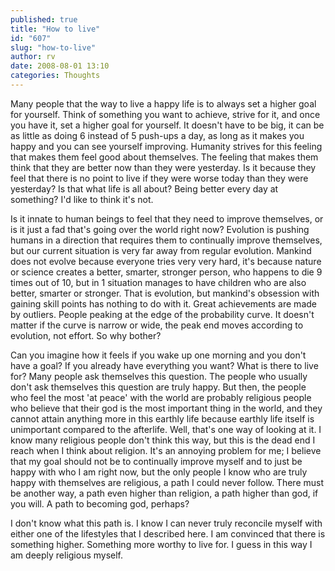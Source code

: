 ```yaml
---
published: true
title: "How to live"
id: "607"
slug: "how-to-live"
author: rv
date: 2008-08-01 13:10
categories: Thoughts
---
```

Many people that the way to live a happy life is to always set a higher goal for yourself. Think of something you want to achieve, strive for it, and once you have it, set a higher goal for yourself. It doesn't have to be big, it can be as little as doing 6 instead of 5 push-ups a day, as long as it makes you happy and you can see yourself improving. Humanity strives for this feeling that makes them feel good about themselves. The feeling that makes them think that they are better now than they were yesterday. Is it because they feel that there is no point to live if they were worse today than they were yesterday? Is that what life is all about? Being better every day at something? I'd like to think it's not.

Is it innate to human beings to feel that they need to improve themselves, or is it just a fad that's going over the world right now? Evolution is pushing humans in a direction that requires them to continually improve themselves, but our current situation is very far away from regular evolution. Mankind does not evolve because everyone tries very very hard, it's because nature or science creates a better, smarter, stronger person, who happens to die 9 times out of 10, but in 1 situation manages to have children who are also better, smarter or stronger. That is evolution, but mankind's obsession with gaining skill points has nothing to do with it. Great achievements are made by outliers. People peaking at the edge of the probability curve. It doesn't matter if the curve is narrow or wide, the peak end moves according to evolution, not effort. So why bother?

Can you imagine how it feels if you wake up one morning and you don't have a goal? If you already have everything you want? What is there to live for? Many people ask themselves this question. The people who usually don't ask themselves this question are truly happy. But then, the people who feel the most 'at peace' with the world are probably religious people who believe that their god is the most important thing in the world, and they cannot attain anything more in this earthly life because earthly life itself is unimportant compared to the afterlife. Well, that's one way of looking at it. I know many religious people don't think this way, but this is the dead end I reach when I think about religion. It's an annoying problem for me; I believe that my goal should not be to continually improve myself and to just be happy with who I am right now, but the only people I know who are truly happy with themselves are religious, a path I could never follow. There must be another way, a path even higher than religion, a path higher than god, if you will. A path to becoming god, perhaps?

I don't know what this path is. I know I can never truly reconcile myself with either one of the lifestyles that I described here. I am convinced that there is something higher. Something more worthy to live for. I guess in this way I am deeply religious myself.